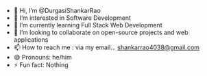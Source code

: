 - 👋 Hi, I’m @DurgasiShankarRao
- 👀 I’m interested in Software Development
- 🌱 I’m currently learning Full Stack Web Development
- 💞️ I’m looking to collaborate on open-source projects and web applications
- 📫 How to reach me : via my email... shankarrao4038@gmail.com
- 😄 Pronouns: he/him
- ⚡ Fun fact: Nothing 

<!---
DurgasiShankarRao/DurgasiShankarRao is a ✨ special ✨ repository because its `README.md` (this file) appears on your GitHub profile.
You can click the Preview link to take a look at your changes.
--->
